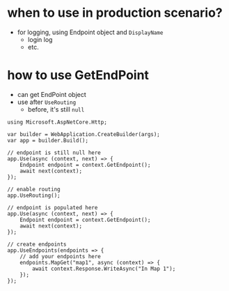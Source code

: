 # when to use in production scenario?
- for logging, using Endpoint object and `DisplayName`
  - login log
  - etc.

# how to use GetEndPoint

- can get EndPoint object
- use after `UseRouting`
  - before, it's still `null`

```
using Microsoft.AspNetCore.Http;

var builder = WebApplication.CreateBuilder(args);
var app = builder.Build();

// endpoint is still null here
app.Use(async (context, next) => {
    Endpoint endpoint = context.GetEndpoint();
    await next(context);
});

// enable routing
app.UseRouting();

// endpoint is populated here
app.Use(async (context, next) => {
    Endpoint endpoint = context.GetEndpoint();
    await next(context);
});

// create endpoints
app.UseEndpoints(endpoints => {
    // add your endpoints here
    endpoints.MapGet("map1", async (context) => {
        await context.Response.WriteAsync("In Map 1");
    });
});
```